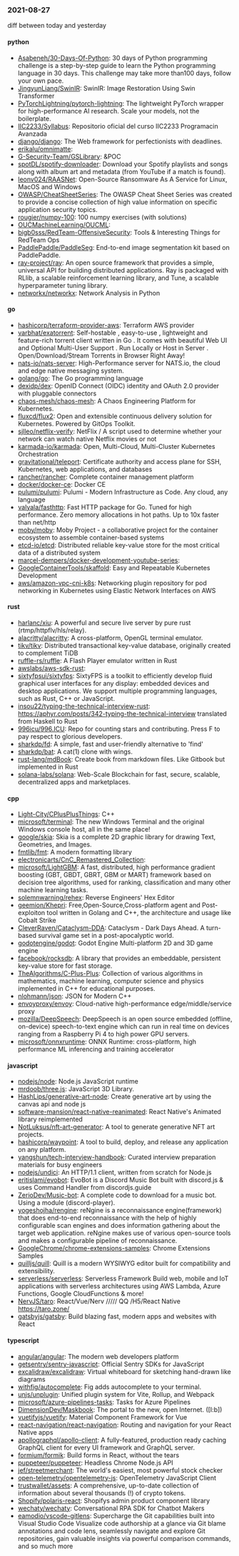 ### 2021-08-27
diff between today and yesterday

#### python
* [Asabeneh/30-Days-Of-Python](https://github.com/Asabeneh/30-Days-Of-Python): 30 days of Python programming challenge is a step-by-step guide to learn the Python programming language in 30 days. This challenge may take more than100 days, follow your own pace.
* [JingyunLiang/SwinIR](https://github.com/JingyunLiang/SwinIR): SwinIR: Image Restoration Using Swin Transformer
* [PyTorchLightning/pytorch-lightning](https://github.com/PyTorchLightning/pytorch-lightning): The lightweight PyTorch wrapper for high-performance AI research. Scale your models, not the boilerplate.
* [IIC2233/Syllabus](https://github.com/IIC2233/Syllabus): Repositorio oficial del curso IIC2233 Programacin Avanzada 
* [django/django](https://github.com/django/django): The Web framework for perfectionists with deadlines.
* [erikalu/omnimatte](https://github.com/erikalu/omnimatte): 
* [G-Security-Team/GSLibrary](https://github.com/G-Security-Team/GSLibrary): &POC
* [spotDL/spotify-downloader](https://github.com/spotDL/spotify-downloader): Download your Spotify playlists and songs along with album art and metadata (from YouTube if a match is found).
* [leonv024/RAASNet](https://github.com/leonv024/RAASNet): Open-Source Ransomware As A Service for Linux, MacOS and Windows
* [OWASP/CheatSheetSeries](https://github.com/OWASP/CheatSheetSeries): The OWASP Cheat Sheet Series was created to provide a concise collection of high value information on specific application security topics.
* [rougier/numpy-100](https://github.com/rougier/numpy-100): 100 numpy exercises (with solutions)
* [OUCMachineLearning/OUCML](https://github.com/OUCMachineLearning/OUCML): 
* [bigb0sss/RedTeam-OffensiveSecurity](https://github.com/bigb0sss/RedTeam-OffensiveSecurity): Tools & Interesting Things for RedTeam Ops
* [PaddlePaddle/PaddleSeg](https://github.com/PaddlePaddle/PaddleSeg): End-to-end image segmentation kit based on PaddlePaddle.
* [ray-project/ray](https://github.com/ray-project/ray): An open source framework that provides a simple, universal API for building distributed applications. Ray is packaged with RLlib, a scalable reinforcement learning library, and Tune, a scalable hyperparameter tuning library.
* [networkx/networkx](https://github.com/networkx/networkx): Network Analysis in Python

#### go
* [hashicorp/terraform-provider-aws](https://github.com/hashicorp/terraform-provider-aws): Terraform AWS provider
* [varbhat/exatorrent](https://github.com/varbhat/exatorrent): Self-hostable , easy-to-use , lightweight and feature-rich torrent client written in Go . It comes with beautiful Web UI and Optional Multi-User Support . Run Locally or Host in Server . Open/Download/Stream Torrents in Browser Right Away!
* [nats-io/nats-server](https://github.com/nats-io/nats-server): High-Performance server for NATS.io, the cloud and edge native messaging system.
* [golang/go](https://github.com/golang/go): The Go programming language
* [dexidp/dex](https://github.com/dexidp/dex): OpenID Connect (OIDC) identity and OAuth 2.0 provider with pluggable connectors
* [chaos-mesh/chaos-mesh](https://github.com/chaos-mesh/chaos-mesh): A Chaos Engineering Platform for Kubernetes.
* [fluxcd/flux2](https://github.com/fluxcd/flux2): Open and extensible continuous delivery solution for Kubernetes. Powered by GitOps Toolkit.
* [sjlleo/netflix-verify](https://github.com/sjlleo/netflix-verify): NetFlix / A script used to determine whether your network can watch native Netflix movies or not
* [karmada-io/karmada](https://github.com/karmada-io/karmada): Open, Multi-Cloud, Multi-Cluster Kubernetes Orchestration
* [gravitational/teleport](https://github.com/gravitational/teleport): Certificate authority and access plane for SSH, Kubernetes, web applications, and databases
* [rancher/rancher](https://github.com/rancher/rancher): Complete container management platform
* [docker/docker-ce](https://github.com/docker/docker-ce): Docker CE
* [pulumi/pulumi](https://github.com/pulumi/pulumi): Pulumi - Modern Infrastructure as Code. Any cloud, any language 
* [valyala/fasthttp](https://github.com/valyala/fasthttp): Fast HTTP package for Go. Tuned for high performance. Zero memory allocations in hot paths. Up to 10x faster than net/http
* [moby/moby](https://github.com/moby/moby): Moby Project - a collaborative project for the container ecosystem to assemble container-based systems
* [etcd-io/etcd](https://github.com/etcd-io/etcd): Distributed reliable key-value store for the most critical data of a distributed system
* [marcel-dempers/docker-development-youtube-series](https://github.com/marcel-dempers/docker-development-youtube-series): 
* [GoogleContainerTools/skaffold](https://github.com/GoogleContainerTools/skaffold): Easy and Repeatable Kubernetes Development
* [aws/amazon-vpc-cni-k8s](https://github.com/aws/amazon-vpc-cni-k8s): Networking plugin repository for pod networking in Kubernetes using Elastic Network Interfaces on AWS

#### rust
* [harlanc/xiu](https://github.com/harlanc/xiu): A powerful and secure live server by pure rust (rtmp/httpflv/hls/relay).
* [alacritty/alacritty](https://github.com/alacritty/alacritty): A cross-platform, OpenGL terminal emulator.
* [tikv/tikv](https://github.com/tikv/tikv): Distributed transactional key-value database, originally created to complement TiDB
* [ruffle-rs/ruffle](https://github.com/ruffle-rs/ruffle): A Flash Player emulator written in Rust
* [awslabs/aws-sdk-rust](https://github.com/awslabs/aws-sdk-rust): 
* [sixtyfpsui/sixtyfps](https://github.com/sixtyfpsui/sixtyfps): SixtyFPS is a toolkit to efficiently develop fluid graphical user interfaces for any display: embedded devices and desktop applications. We support multiple programming languages, such as Rust, C++ or JavaScript.
* [insou22/typing-the-technical-interview-rust](https://github.com/insou22/typing-the-technical-interview-rust): https://aphyr.com/posts/342-typing-the-technical-interview translated from Haskell to Rust
* [996icu/996.ICU](https://github.com/996icu/996.ICU): Repo for counting stars and contributing. Press F to pay respect to glorious developers.
* [sharkdp/fd](https://github.com/sharkdp/fd): A simple, fast and user-friendly alternative to 'find'
* [sharkdp/bat](https://github.com/sharkdp/bat): A cat(1) clone with wings.
* [rust-lang/mdBook](https://github.com/rust-lang/mdBook): Create book from markdown files. Like Gitbook but implemented in Rust
* [solana-labs/solana](https://github.com/solana-labs/solana): Web-Scale Blockchain for fast, secure, scalable, decentralized apps and marketplaces.

#### cpp
* [Light-City/CPlusPlusThings](https://github.com/Light-City/CPlusPlusThings): C++
* [microsoft/terminal](https://github.com/microsoft/terminal): The new Windows Terminal and the original Windows console host, all in the same place!
* [google/skia](https://github.com/google/skia): Skia is a complete 2D graphic library for drawing Text, Geometries, and Images.
* [fmtlib/fmt](https://github.com/fmtlib/fmt): A modern formatting library
* [electronicarts/CnC_Remastered_Collection](https://github.com/electronicarts/CnC_Remastered_Collection): 
* [microsoft/LightGBM](https://github.com/microsoft/LightGBM): A fast, distributed, high performance gradient boosting (GBT, GBDT, GBRT, GBM or MART) framework based on decision tree algorithms, used for ranking, classification and many other machine learning tasks.
* [solemnwarning/rehex](https://github.com/solemnwarning/rehex): Reverse Engineers' Hex Editor
* [geemion/Khepri](https://github.com/geemion/Khepri): Free,Open-Source,Cross-platform agent and Post-exploiton tool written in Golang and C++, the architecture and usage like Cobalt Strike
* [CleverRaven/Cataclysm-DDA](https://github.com/CleverRaven/Cataclysm-DDA): Cataclysm - Dark Days Ahead. A turn-based survival game set in a post-apocalyptic world.
* [godotengine/godot](https://github.com/godotengine/godot): Godot Engine  Multi-platform 2D and 3D game engine
* [facebook/rocksdb](https://github.com/facebook/rocksdb): A library that provides an embeddable, persistent key-value store for fast storage.
* [TheAlgorithms/C-Plus-Plus](https://github.com/TheAlgorithms/C-Plus-Plus): Collection of various algorithms in mathematics, machine learning, computer science and physics implemented in C++ for educational purposes.
* [nlohmann/json](https://github.com/nlohmann/json): JSON for Modern C++
* [envoyproxy/envoy](https://github.com/envoyproxy/envoy): Cloud-native high-performance edge/middle/service proxy
* [mozilla/DeepSpeech](https://github.com/mozilla/DeepSpeech): DeepSpeech is an open source embedded (offline, on-device) speech-to-text engine which can run in real time on devices ranging from a Raspberry Pi 4 to high power GPU servers.
* [microsoft/onnxruntime](https://github.com/microsoft/onnxruntime): ONNX Runtime: cross-platform, high performance ML inferencing and training accelerator

#### javascript
* [nodejs/node](https://github.com/nodejs/node): Node.js JavaScript runtime 
* [mrdoob/three.js](https://github.com/mrdoob/three.js): JavaScript 3D Library.
* [HashLips/generative-art-node](https://github.com/HashLips/generative-art-node): Create generative art by using the canvas api and node js
* [software-mansion/react-native-reanimated](https://github.com/software-mansion/react-native-reanimated): React Native's Animated library reimplemented
* [NotLuksus/nft-art-generator](https://github.com/NotLuksus/nft-art-generator): A tool to generate generative NFT art projects.
* [hashicorp/waypoint](https://github.com/hashicorp/waypoint): A tool to build, deploy, and release any application on any platform.
* [yangshun/tech-interview-handbook](https://github.com/yangshun/tech-interview-handbook):  Curated interview preparation materials for busy engineers
* [nodejs/undici](https://github.com/nodejs/undici): An HTTP/1.1 client, written from scratch for Node.js
* [eritislami/evobot](https://github.com/eritislami/evobot):  EvoBot is a Discord Music Bot built with discord.js & uses Command Handler from discordjs.guide
* [ZerioDev/Music-bot](https://github.com/ZerioDev/Music-bot): A complete code to download for a music bot. Using a module (discord-player).
* [yogeshojha/rengine](https://github.com/yogeshojha/rengine): reNgine is a reconnaissance engine(framework) that does end-to-end reconnaissance with the help of highly configurable scan engines and does information gathering about the target web application. reNgine makes use of various open-source tools and makes a configurable pipeline of reconnaissance.
* [GoogleChrome/chrome-extensions-samples](https://github.com/GoogleChrome/chrome-extensions-samples): Chrome Extensions Samples
* [quilljs/quill](https://github.com/quilljs/quill): Quill is a modern WYSIWYG editor built for compatibility and extensibility.
* [serverless/serverless](https://github.com/serverless/serverless):  Serverless Framework  Build web, mobile and IoT applications with serverless architectures using AWS Lambda, Azure Functions, Google CloudFunctions & more! 
* [NervJS/taro](https://github.com/NervJS/taro):  React/Vue/Nerv ///// QQ /H5/React Native  https://taro.zone/
* [gatsbyjs/gatsby](https://github.com/gatsbyjs/gatsby): Build blazing fast, modern apps and websites with React

#### typescript
* [angular/angular](https://github.com/angular/angular): The modern web developers platform
* [getsentry/sentry-javascript](https://github.com/getsentry/sentry-javascript): Official Sentry SDKs for JavaScript
* [excalidraw/excalidraw](https://github.com/excalidraw/excalidraw): Virtual whiteboard for sketching hand-drawn like diagrams
* [withfig/autocomplete](https://github.com/withfig/autocomplete): Fig adds autocomplete to your terminal.
* [unjs/unplugin](https://github.com/unjs/unplugin): Unified plugin system for Vite, Rollup, and Webpack
* [microsoft/azure-pipelines-tasks](https://github.com/microsoft/azure-pipelines-tasks): Tasks for Azure Pipelines
* [DimensionDev/Maskbook](https://github.com/DimensionDev/Maskbook): The portal to the new, open Internet. ([I:b])
* [vuetifyjs/vuetify](https://github.com/vuetifyjs/vuetify):  Material Component Framework for Vue
* [react-navigation/react-navigation](https://github.com/react-navigation/react-navigation): Routing and navigation for your React Native apps
* [apollographql/apollo-client](https://github.com/apollographql/apollo-client):  A fully-featured, production ready caching GraphQL client for every UI framework and GraphQL server.
* [formium/formik](https://github.com/formium/formik): Build forms in React, without the tears 
* [puppeteer/puppeteer](https://github.com/puppeteer/puppeteer): Headless Chrome Node.js API
* [jef/streetmerchant](https://github.com/jef/streetmerchant):  The world's easiest, most powerful stock checker
* [open-telemetry/opentelemetry-js](https://github.com/open-telemetry/opentelemetry-js): OpenTelemetry JavaScript Client
* [trustwallet/assets](https://github.com/trustwallet/assets): A comprehensive, up-to-date collection of information about several thousands (!) of crypto tokens.
* [Shopify/polaris-react](https://github.com/Shopify/polaris-react): Shopifys admin product component library
* [wechaty/wechaty](https://github.com/wechaty/wechaty): Conversational RPA SDK for Chatbot Makers
* [eamodio/vscode-gitlens](https://github.com/eamodio/vscode-gitlens): Supercharge the Git capabilities built into Visual Studio Code  Visualize code authorship at a glance via Git blame annotations and code lens, seamlessly navigate and explore Git repositories, gain valuable insights via powerful comparison commands, and so much more

